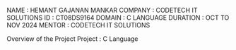 NAME : HEMANT GAJANAN MANKAR
COMPANY : CODETECH IT SOLUTIONS
ID : CT08DS9164
DOMAIN : C LANGUAGE
DURATION : OCT TO NOV 2024
MENTOR : CODETECH IT SOLUTIONS

Overview of the Project
Project : C Language
